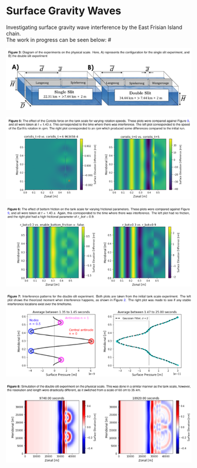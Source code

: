 # Surface Gravity Waves

Investigating surface gravity wave interference by the East Frisian Island chain.<br>
The work in progress can be seen below:
#<p align="center">
![Alt text](img/image1.png?raw=true "Experimental Set-up")<br><br>
![Alt text](img/image2.png?raw=true "Effect of Coriolis on the experiment")<br><br>
![Alt text](img/image3.png?raw=true "Effect of bottom friction on the experiment")<br><br>
![Alt text](img/image4.png?raw=true "Interference patterns")<br><br>
![Alt text](img/image5.png?raw=true "Physical scale simulation")</p>
